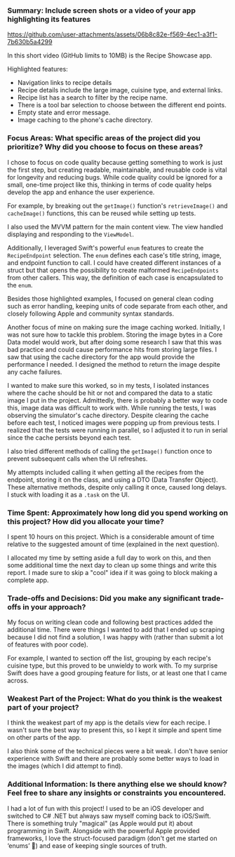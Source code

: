 ### Summary: Include screen shots or a video of your app highlighting its features

https://github.com/user-attachments/assets/06b8c82e-f569-4ec1-a3f1-7b630b5a4299

In this short video (GitHub limits to 10MB) is the Recipe Showcase app.

Highlighted features:
- Navigation links to recipe details
- Recipe details include the large image, cuisine type, and external links.
- Recipe list has a search to filter by the recipe name.
- There is a tool bar selection to choose between the different end points.
- Empty state and error message.
- Image caching to the phone's cache directory.

### Focus Areas: What specific areas of the project did you prioritize? Why did you choose to focus on these areas?

I chose to focus on code quality because getting something to work is just the first step, but creating readable, maintainable, and reusable code is vital for longevity and reducing bugs.
While code quality could be ignored for a small, one-time project like this, thinking in terms of code quality helps develop the app and enhance the user experience.

For example, by breaking out the `getImage()` function's `retrieveImage()` and `cacheImage()` functions, this can be reused while setting up tests.

I also used the MVVM pattern for the main content view. The view handled displaying and responding to the `ViewModel`.

Additionally, I leveraged Swift's powerful `enum` features to create the `RecipeEndpoint` selection. The `enum` defines each case's title string, image, and endpoint function to call.
I could have created different instances of a struct but that opens the possibility to create malformed `RecipeEndpoints` from other callers.
This way, the definition of each case is encapsulated to the `enum`.

Besides those highlighted examples, I focused on general clean coding such as error handling, keeping units of code separate from each other, and closely following Apple and community syntax standards.

Another focus of mine on making sure the image caching worked.
Initially, I was not sure how to tackle this problem.
Storing the image bytes in a Core Data model would work, but after doing some research I saw that this was bad practice and could cause performance hits from storing large files.
I saw that using the cache directory for the app would provide the performance I needed.
I designed the method to return the image despite any cache failures.

I wanted to make sure this worked, so in my tests, I isolated instances where the cache should be hit or not and compared the data to a static image I put in the project.
Admittedly, there is probably a better way to code this, image data was difficult to work with.
While running the tests, I was observing the simulator's cache directory. Despite clearing the cache before each test, I noticed images were popping up from previous tests.
I realized that the tests were running in parallel, so I adjusted it to run in serial since the cache persists beyond each test.

I also tried different methods of calling the `getImage()` function once to prevent subsequent calls when the UI refreshes.

My attempts included calling it when getting all the recipes from the endpoint, storing it on the class, and using a DTO (Data Transfer Object). These alternative methods, despite only calling it once, caused long delays. I stuck with loading it as a `.task` on the UI.

### Time Spent: Approximately how long did you spend working on this project? How did you allocate your time?

I spent 10 hours on this project. Which is a considerable amount of time relative to the suggested amount of time (explained in the next question).

I allocated my time by setting aside a full day to work on this, and then some additional time the next day to clean up some things and write this report.
I made sure to skip a "cool" idea if it was going to block making a complete app.

### Trade-offs and Decisions: Did you make any significant trade-offs in your approach?

My focus on writing clean code and following best practices added the additional time.
There were things I wanted to add that I ended up scraping because I did not find a solution, I was happy with (rather than submit a lot of features with poor code).

For example, I wanted to section off the list, grouping by each recipe's cuisine type, but this proved to be unwieldy to work with.
To my surprise Swift does have a good grouping feature for lists, or at least one that I came across.

### Weakest Part of the Project: What do you think is the weakest part of your project?

I think the weakest part of my app is the details view for each recipe.
I wasn't sure the best way to present this, so I kept it simple and spent time on other parts of the app.

I also think some of the technical pieces were a bit weak. I don't have senior experience with Swift and there are probably some better ways to load in the images (which I did attempt to find).

### Additional Information: Is there anything else we should know? Feel free to share any insights or constraints you encountered.

I had a lot of fun with this project! I used to be an iOS developer and switched to C# .NET but always saw myself coming back to iOS/Swift.
There is something truly "magical" (as Apple would put it) about programming in Swift.
Alongside with the powerful Apple provided frameworks, I love the struct-focused paradigm (don't get me started on ‘enums’ 🤤) and ease of keeping single sources of truth.
